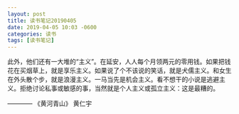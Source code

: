 ```yaml
---
layout: post
title: 读书笔记20190405
date: 2019-04-05 10:03 -0600
categories: 读书
tags: [读书笔记]
---
```


此外，他们还有一大堆的“主义”。在延安，人人每个月领两元的零用钱。如果把钱花在买烟草上，就是享乐主义。如果说了个不该说的笑话，就是犬儒主义。和女生在外头散个步，就是浪漫主义。一马当先是机会主义。看不想干的小说是逃避主义。拒绝讨论私事或敏感的事，当然就是个人主义或孤立主义：这是最糟的。

———— 《黄河青山》 黄仁宇
